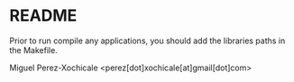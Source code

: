 README
======

Prior to run compile any applications, you should add the libraries paths in the Makefile.


Miguel Perez-Xochicale
<perez[dot]xochicale[at]gmail[dot]com>





